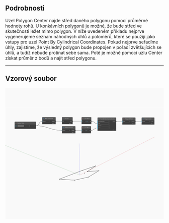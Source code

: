 ## Podrobnosti
Uzel Polygon Center najde střed daného polygonu pomocí průměrné hodnoty rohů. U konkávních polygonů je možné, že bude střed ve skutečnosti ležet mimo polygon. V níže uvedeném příkladu nejprve vygenerujeme seznam náhodných úhlů a poloměrů, které se použijí jako vstupy pro uzel Point By Cylindrical Coordinates. Pokud nejprve seřadíme úhly, zajistíme, že výsledný polygon bude propojen v pořadí zvětšujících se úhlů, a tudíž nebude protínat sebe sama. Poté je možné pomocí uzlu Center získat průměr z bodů a najít střed polygonu.
___
## Vzorový soubor

![Center](./Autodesk.DesignScript.Geometry.Polygon.Center_img.jpg)

